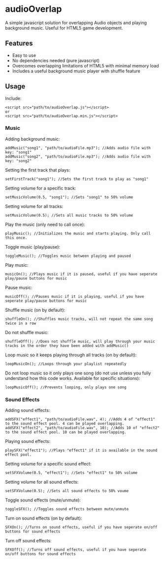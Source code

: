 # audioOverlap
A simple javascript solution for overlapping Audio objects and playing background music. Useful for HTML5 game development.

## Features
* Easy to use
* No dependencies needed (pure javascript)
* Overcomes overlapping limitations of HTML5 with minimal memory load
* Includes a useful background music player with shuffle feature

## Usage

Include:
```
<script src="path/to/audioOverlap.js"></script>
or
<script src="path/to/audioOverlap.min.js"></script>
```

### Music
Adding background music:
```
addMusic("song1", "path/to/audioFile.mp3"); //Adds audio file with key: "song1"
addMusic("song2", "path/to/audioFile.mp3"); //Adds audio file with key: "song2"
```

Setting the first track that plays:
```
setFirstTrack("song1"); //Sets the first track to play as "song1"
```

Setting volume for a specific track:
```
setMusicVolume(0.5, "song1"); //Sets "song1" to 50% volume
```

Setting volume for all tracks:
```
setMusicVolume(0.5); //Sets all music tracks to 50% volume
```

Play the music (only need to call once):
```
playMusic(); //Initializes the music and starts playing. Only call this once.
```

Toggle music (play/pause):
```
toggleMusic(); //Toggles music between playing and paused
```

Play music:
```
musicOn(); //Plays music if it is paused, useful if you have seperate play/pause buttons for music
```

Pause music:
```
musicOff(); //Pauses music if it is playing, useful if you have seperate play/pause buttons for music
```

Shuffle music (on by default):
```
shuffleOn(); //Shuffles music tracks, will not repeat the same song twice in a row
```

Do not shuffle music:
```
shuffleOff(); //Does not shuffle music, will play through your music tracks in the order they have been added with addMusic()
```

Loop music so it keeps playing through all tracks (on by default):
```
loopMusicOn(); //Loops through your playlist repeatedly
```

Do not loop music so it only plays one song (do not use unless you fully understand how this code works. Available for specific situations):
```
loopMusicOff(); //Prevents looping, only plays one song
```


### Sound Effects
Adding sound effects:
```
addSFX("effect1", "path/to/audioFile.wav", 4); //Adds 4 of "effect1" to the sound effect pool. 4 can be played overlapping.
addSFX("effect2", "path/to/audioFile.wav", 10); //Adds 10 of "effect2" to the sound effect pool. 10 can be played overlapping.
```

Playing sound effects:
```
playSFX("effect1"); //Plays "effect1" if it is available in the sound effect pool.
```

Setting volume for a specific sound effect:
```
setSFXVolume(0.5, "effect1"); //Sets "effect1" to 50% volume
```

Setting volume for all sound effects:
```
setSFXVolume(0.5); //Sets all sound effects to 50% voume
```

Toggle sound effects (mute/unmute):
```
toggleSFX(); //Toggles sound effects between mute/unmute
```

Turn on sound effects (on by default):
```
SFXOn(); //Turns on sound effects, useful if you have seperate on/off buttons for sound effects
```

Turn off sound effects:
```
SFXOff(); //Turns off sound effects, useful if you have seperate on/off buttons for sound effects
```
